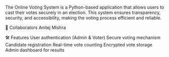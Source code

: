 The Online Voting System is a Python-based application that allows users to cast their votes securely in an election. This system ensures transparency, security, and accessibility, making the voting process efficient and reliable.

👥 Collaborators
Anitej Mishra

🛠️ Features
User authentication (Admin & Voter)
Secure voting mechanism
Candidate registration
Real-time vote counting
Encrypted vote storage
Admin dashboard for results
